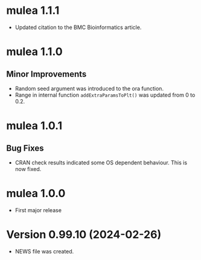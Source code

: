 # mulea 1.1.1

- Updated citation to the BMC Bioinformatics article.

# mulea 1.1.0

## Minor Improvements

- Random seed argument was introduced to the ora function.
- Range in internal function `addExtraParamsToPlt()` was updated from 0 to 0.2.

# mulea 1.0.1

## Bug Fixes

- CRAN check results indicated some OS dependent behaviour. This is now fixed.

# mulea 1.0.0

- First major release

# Version 0.99.10 (2024-02-26)

- NEWS file was created.
